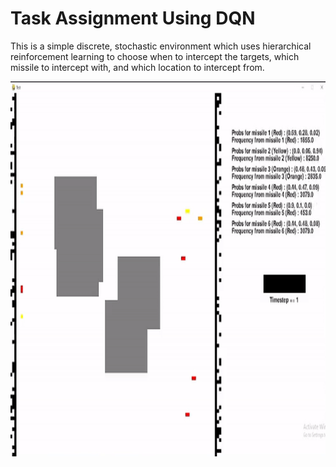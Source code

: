 # Task Assignment Using DQN
This is a simple discrete, stochastic environment which uses hierarchical reinforcement learning to choose when to intercept the targets, which missile to intercept with, and which location to intercept from.  

<p float="left" align="center">
  <img src="https://github.com/cbankr22/2021-AFRL-Scholars-/blob/main/Resources/ezgif.com-video-to-gif.gif" width="600" height="600"/>
</p>
